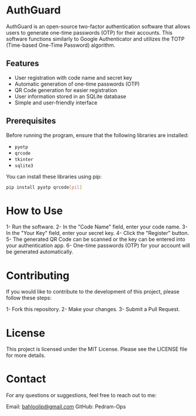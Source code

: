 # AuthGuard

AuthGuard is an open-source two-factor authentication software that allows users to generate one-time passwords (OTP) for their accounts. This software functions similarly to Google Authenticator and utilizes the TOTP (Time-based One-Time Password) algorithm.

## Features

- User registration with code name and secret key
- Automatic generation of one-time passwords (OTP)
- QR Code generation for easier registration
- User information stored in an SQLite database
- Simple and user-friendly interface

## Prerequisites

Before running the program, ensure that the following libraries are installed:

- `pyotp`
- `qrcode`
- `tkinter`
- `sqlite3`

You can install these libraries using pip:

```bash
pip install pyotp qrcode[pil]

```
# How to Use
1- Run the software. 
2- In the "Code Name" field, enter your code name.
3- In the "Your Key" field, enter your secret key.
4- Click the "Register" button.
5- The generated QR Code can be scanned or the key can be entered into your authentication app.
6- One-time passwords (OTP) for your account will be generated automatically.

# Contributing
If you would like to contribute to the development of this project, please follow these steps:

1- Fork this repository.
2- Make your changes.
3- Submit a Pull Request.

# License
This project is licensed under the MIT License. Please see the LICENSE file for more details.

# Contact
For any questions or suggestions, feel free to reach out to me:

Email: bahloolip@gmail.com
GitHub: Pedram-Ops
